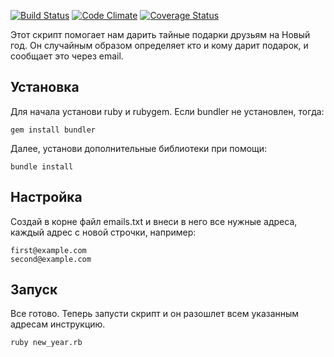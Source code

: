 [![Build Status](https://semaphoreci.com/api/v1/projects/ae5b998c-17df-490f-9d2f-d1fd5ba6f189/672702/shields_badge.svg)](https://semaphoreci.com/paveldruzyak/new_year)
[![Code Climate](https://codeclimate.com/github/paveldruzyak/new_year/badges/gpa.svg)](https://codeclimate.com/github/paveldruzyak/new_year)
[![Coverage Status](https://coveralls.io/repos/github/paveldruzyak/new_year/badge.svg?branch=master)](https://coveralls.io/github/paveldruzyak/new_year?branch=master)


Этот скрипт помогает нам дарить тайные подарки друзьям на Новый год. Он
случайным образом определяет кто и кому дарит подарок, и сообщает это
через email.

Установка
---------
Для начала установи ruby и rubygem. 
Если bundler не установлен, тогда:
    
    gem install bundler
    
Далее, установи дополнительные библиотеки при помощи:

    bundle install

Настройка
---------
Создай в корне файл emails.txt и внеси в него все нужные адреса, каждый
адрес с новой строчки, например:

    first@example.com
    second@example.com

Запуск
------
Все готово. Теперь запусти скрипт и он разошлет всем указанным адресам
инструкцию.

    ruby new_year.rb
